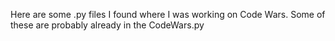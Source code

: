 Here are some .py files I found where I was working on Code Wars.  Some of these are probably already in the CodeWars.py
